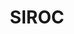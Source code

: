 ---
title: SIROC
layout: servicio
icono: bi-building
descripcion: "Hospédate en hoteles y residencias de lujo con atención"
caracteristicas: [uno,dos,tres]
imagen: /assets/img/services.jpg
parrafo1: Disfruta de una estancia exclusiva en alojamientos de cinco estrellas
parrafo2: Nuestro servicio VIP te brinda acceso a instalaciones de primer nivel.
parrafo3: Vive la tranquilidad y el lujo en ambientes seguros.
---